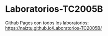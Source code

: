 # Laboratorios-TC2005B

Github Pages con todos los laboratorios: https://naiztu.github.io/Laboratorios-TC2005B/
